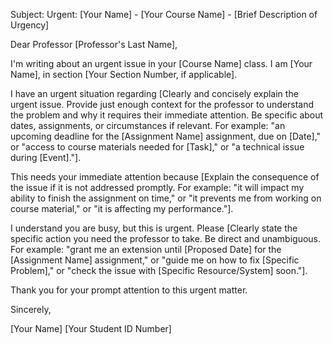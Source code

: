 Subject: Urgent: [Your Name] - [Your Course Name] - [Brief Description of Urgency]

Dear Professor [Professor's Last Name],

I'm writing about an urgent issue in your [Course Name] class. I am [Your Name], in section [Your Section Number, if applicable].

I have an urgent situation regarding [Clearly and concisely explain the urgent issue. Provide just enough context for the professor to understand the problem and why it requires their immediate attention. Be specific about dates, assignments, or circumstances if relevant. For example: "an upcoming deadline for the [Assignment Name] assignment, due on [Date]," or "access to course materials needed for [Task]," or "a technical issue during [Event]."].

This needs your immediate attention because [Explain the consequence of the issue if it is not addressed promptly. For example: "it will impact my ability to finish the assignment on time," or "it prevents me from working on course material," or "it is affecting my performance."].

I understand you are busy, but this is urgent. Please [Clearly state the specific action you need the professor to take. Be direct and unambiguous. For example: "grant me an extension until [Proposed Date] for the [Assignment Name] assignment," or "guide me on how to fix [Specific Problem]," or "check the issue with [Specific Resource/System] soon."].

Thank you for your prompt attention to this urgent matter.

Sincerely,

[Your Name]
[Your Student ID Number]